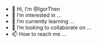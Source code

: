 - 👋 Hi, I’m @IgorThen
- 👀 I’m interested in ...
- 🌱 I’m currently learning ...
- 💞️ I’m looking to collaborate on ...
- 📫 How to reach me ...

<!---
IgorThen/IgorThen is a ✨ special ✨ repository because its `README.md` (this file) appears on your GitHub profile.
You can click the Preview link to take a look at your changes.
--->
